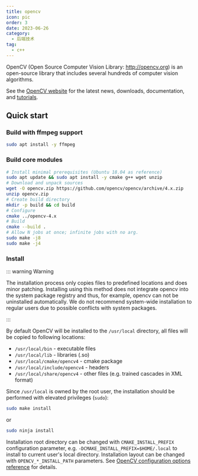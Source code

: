 ```yaml
---
title: opencv
icon: pic
order: 3
date: 2023-06-26
category:
  - 后端技术
tag:
  - c++
---
```


OpenCV (Open Source Computer Vision Library: <http://opencv.org>) is an open-source library that includes several hundreds of computer vision algorithms.

See the [OpenCV website](http://opencv.org) for the latest news, downloads, documentation, and [tutorials](https://docs.opencv.org/4.x/index.html).

## Quick start

### Build with ffmpeg support

```sh
sudo apt install -y ffmpeg
```

### Build core modules

```sh
# Install minimal prerequisites (Ubuntu 18.04 as reference)
sudo apt update && sudo apt install -y cmake g++ wget unzip
# Download and unpack sources
wget -O opencv.zip https://github.com/opencv/opencv/archive/4.x.zip
unzip opencv.zip
# Create build directory
mkdir -p build && cd build
# Configure
cmake ../opencv-4.x
# Build
cmake --build .
# Allow N jobs at once; infinite jobs with no arg.
sudo make -j8
sudo make -j4
```

### Install

::: warning Warning

The installation process only copies files to predefined locations and does minor patching. Installing using this method does not integrate opencv into the system package registry and thus, for example, opencv can not be uninstalled automatically. We do not recommend system-wide installation to regular users due to possible conflicts with system packages.

:::

By default OpenCV will be installed to the `/usr/local` directory, all files will be copied to following locations:

- `/usr/local/bin` - executable files
- `/usr/local/lib` - libraries (.so)
- `/usr/local/cmake/opencv4` - cmake package
- `/usr/local/include/opencv4` - headers
- `/usr/local/share/opencv4` - other files (e.g. trained cascades in XML format)

Since `/usr/local` is owned by the root user, the installation should be performed with elevated privileges (`sudo`):

```sh
sudo make install
```

or

```sh
sudo ninja install
```

Installation root directory can be changed with `CMAKE_INSTALL_PREFIX` configuration parameter, e.g. `-DCMAKE_INSTALL_PREFIX=$HOME/.local` to install to current user's local directory. Installation layout can be changed with `OPENCV_*_INSTALL_PATH` parameters. See [OpenCV configuration options reference](https://docs.opencv.org/4.7.0/db/d05/tutorial_config_reference.html) for details.
